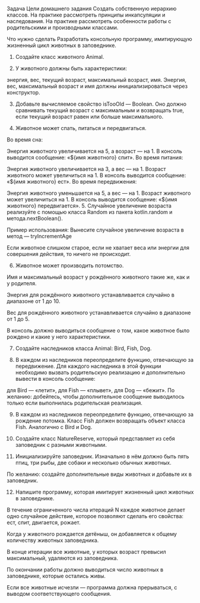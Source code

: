 Задача
Цели домашнего задания
Создать собственную иерархию классов.
На практике рассмотреть принципы инкапсуляции и наследования.
На практике рассмотреть особенности работы с родительскими и производными классами.


Что нужно сделать
Разработать консольную программу, имитирующую жизненный цикл животных в заповеднике.

1. Создайте класс животного Animal.

2. У животного должны быть характеристики:

энергия,
вес,
текущий возраст,
максимальный возраст,
имя.
Энергия, вес, максимальный возраст и имя должны инициализироваться через конструктор.

3.  Добавьте вычисляемое свойство isTooOld — Boolean. Оно должно сравнивать текущий возраст с максимальным и возвращать true, если текущий возраст равен или больше максимального.

4. Животное может спать, питаться и передвигаться.

Во время сна:

Энергия животного увеличивается на 5, а возраст — на 1.
В консоль выводится сообщение: «${имя животного} спит».
Во время питания:

Энергия животного увеличивается на 3, а вес — на 1.
Возраст животного может увеличиться на 1.
В консоль выводится сообщение: «${имя животного} ест».
Во время передвижения:

Энергия животного уменьшается на 5, а вес — на 1.
Возраст животного может увеличиться на 1.
В консоль выводится сообщение: «${имя животного} передвигается».
5. Случайное увеличение возраста реализуйте с помощью класса Random из пакета kotlin.random и метода.nextBoolean().

Пример использования:
Вынесите случайное увеличение возраста в метод — tryIncrementAge

Если животное слишком старое, если не хватает веса или энергии для совершения действия, то ничего не происходит.



6. Животное может производить потомство.

Имя и максимальный возраст у рождённого животного такие же, как и у родителя.

Энергия для рождённого животного устанавливается случайно в диапазоне от 1 до 10.

Вес для рождённого животного устанавливается случайно в диапазоне от 1 до 5.

В консоль должно выводиться сообщение о том, какое животное было рождено и какие у него характеристики.



7. Создайте наследников класса Animal: Bird, Fish, Dog.

8. В каждом из наследников переопределите функцию, отвечающую за передвижение. Для каждого наследника в этой функции необходимо вызвать родительскую реализацию и дополнительно вывести в консоль сообщение:

для Bird — «летит»,
для Fish — «плывет»,
для Dog — «бежит».
По желанию: добейтесь, чтобы дополнительное сообщение выводилось только если выполнилась родительская реализация.

9. В каждом из наследников переопределите функцию, отвечающую за рождение потомка. Класс Fish должен возвращать объект класса Fish. Аналогично с Bird и Dog.

10. Создайте класс NatureReserve, который представляет из себя заповедник с разными животными.

11. Инициализируйте заповедник. Изначально в нём должно быть пять птиц, три рыбы, две собаки и несколько обычных животных.

По желанию: создайте дополнительные виды животных и добавьте их в заповедник.



12. Напишите программу, которая имитирует жизненный цикл животных в заповеднике.

В течение ограниченного числа итераций N каждое животное делает одно случайное действие, которое позволяют сделать его свойства: ест, спит, двигается, рожает.

Когда у животного рождается детёныш, он добавляется к общему количеству животных заповедника.

В конце итерации все животные, у которых возраст превысил максимальный, удаляются из заповедника.

По окончании работы должно выводиться число животных в заповеднике, которые остались живы.

Если все животные исчезли — программа должна прерываться, с выводом соответствующего сообщения.